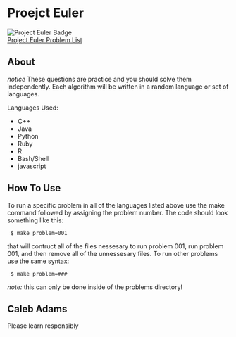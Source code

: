 # Proejct Euler

![Project Euler Badge](https://projecteuler.net/profile/piepieninja.png)
<br>
[Project Euler Problem List](https://projecteuler.net/archives)


## About

*notice*
These questions are practice and you should solve them independently.
Each algorithm will be written in a random language or set of languages.

Languages Used:
* C++
* Java
* Python
* Ruby
* R
* Bash/Shell
* javascript

## How To Use

To run a specific problem in all of the languages listed above use the make
command followed by assigning the problem number. The code should look
something like this:

<code> $ make problem=001 </code>

that will contruct all of the files nessesary to run problem 001, run problem
001, and then remove all of the unnessesary files. To run other problems
use the same syntax:

<code> $ make problem=### </code>

<i>note:</i> this can only be done inside of the problems directory! 

## Caleb Adams

Please learn responsibly